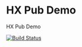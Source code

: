 # HX Pub Demo

HX Pub Demo

[![Build Status](https://travis-ci.org/balajipdm/hx-pub-demo.svg?branch=master)](https://travis-ci.org/balajipdm/hx-pub-demo)
